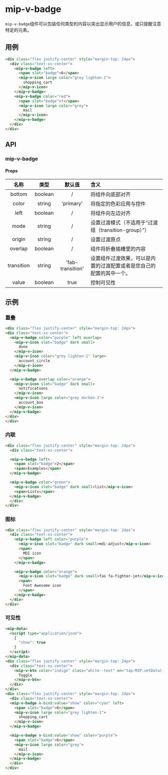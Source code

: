 # mip-v-badge

`mip-v-badge`组件可以包装任何类型的内容以突出显示用户的信息，或只提醒注意特定的元素。

## 用例

```html
<div class="flex justify-center" style="margin-top: 24px">
  <div class="text-xs-center">
    <mip-v-badge left>
      <span slot="badge">6</span>
      <mip-v-icon large color="grey lighten-1">
        shopping_cart
      </mip-v-icon>
    </mip-v-badge>
    <mip-v-badge color="red">
      <span slot="badge">!</span>
      <mip-v-icon large color="grey">
        mail
      </mip-v-icon>
    </mip-v-badge>
  </div>
</div>
```

## API

### mip-v-badge

#### Props

名称|类型|默认值|含义
:--:|:--:|:--:|:---
bottom|boolean|/|将组件向底部对齐
color|string|'primary'|将指定的色彩应用与控件
left|boolean|/|将组件向左边对齐
mode|string|/|设置过渡模式（不适用于“过渡组（transition-group）”）
origin|string|/|设置过渡原点
overlap|boolean|/|组件将折叠插槽里的内容
transition|string|'fab-transition'|设置组件过渡效果，可以是内置的过渡配置或者是您自己的配置的其中一个。
value|boolean|true|控制可见性

## 示例

### 重叠

```html
<div class="flex justify-center" style="margin-top: 24px">
<div class="text-xs-center">
  <mip-v-badge color="purple" left overlap>
    <mip-v-icon slot="badge" dark small>
      done
    </mip-v-icon>
    <mip-v-icon color="grey lighten-1" large>
      account_circle
    </mip-v-icon>
  </mip-v-badge>

  <mip-v-badge overlap color="orange">
    <mip-v-icon slot="badge" dark small>
      notifications
    </mip-v-icon>
    <mip-v-icon large color="grey darken-1">
      account_box
    </mip-v-icon>
  </mip-v-badge>
</div>
</div>
```

### 内联

```html
<div class="flex justify-center" style="margin-top: 24px">
  <div class="text-xs-center">

  <mip-v-badge left>
    <span slot="badge">2</span>
    <span>Examples</span>
  </mip-v-badge>

  <mip-v-badge color="green">
    <mip-v-icon slot="badge" dark small>list</mip-v-icon>
    <span>Lists</span>
  </mip-v-badge>
  </div>
</div>
```

### 图标

```html
<div class="flex justify-center" style="margin-top: 24px">
  <div class="text-xs-center">
    <mip-v-badge left color="purple">
      <mip-v-icon slot="badge" dark small>mdi-adjust</mip-v-icon>
      <span>
        MDI icon
      </span>
    </mip-v-badge>

    <mip-v-badge color="orange">
      <mip-v-icon slot="badge" dark small>fas fa-fighter-jet</mip-v-icon>
      <span>
        Font Awesome icon
      </span>
    </mip-v-badge>
  </div>
</div>
```

### 可见性

```html
<mip-data>
  <script type="application/json">
    {
      "show": true
    }
  </script>
</mip-data>
<div class="flex justify-center" style="margin-top: 24px">
  <div class="text-xs-center">
    <mip-v-btn color="indigo" class="white--text" on="tap:MIP.setData({ show: !m.show })">
      Toggle
    </mip-v-btn>
  </div>
</div>
<div class="flex justify-center" style="margin-top: 24px">
  <div class="text-xs-center">
  <mip-v-badge m-bind:value="show" color="cyan" left>
    <span slot="badge">6</span>
    <mip-v-icon large color="grey lighten-1">
      shopping_cart
    </mip-v-icon>
  </mip-v-badge>

  <mip-v-badge m-bind:value="show" color="purple">
    <span slot="badge">6</span>
    <mip-v-icon large color="grey">
      mail
    </mip-v-icon>
  </mip-v-badge>
  </div>
</div>
```
